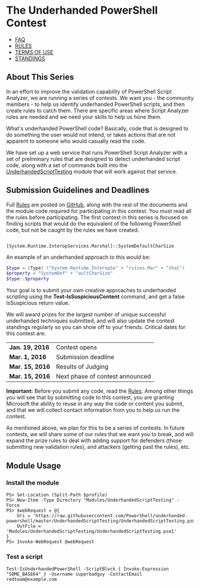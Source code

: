# The Underhanded PowerShell Contest

-   [FAQ](http://github.com/powershell/underhanded-powershell/blob/master/FAQ.md)
-   [RULES](http://github.com/powershell/underhanded-powershell/blob/master/Rules.md)
-   [TERMS OF USE](underhanded-powershell.azurewebsites.net/TermsOfUse.html)
-   [STANDINGS](http://github.com/powershell/underhanded-powershell/blob/master/Current-Standings.md)

## About This Series

In an effort to improve the validation capability of PowerShell Script Analyzer, we are running a series of contests. We want you - the community members - to help us identify underhanded PowerShell scripts, and then create rules to catch them. There are specific areas where Script Analyzer rules are needed and we need your skills to help us hone them.

What's underhanded PowerShell code? Basically, code that is designed to do something the user would not intend, or takes actions that are not apparent to someone who would casually read the code.

We have set up a web service that runs PowerShell Script Analyzer with a set of preliminary rules that are designed to detect underhanded script code, along with a set of commands built into the [UnderhandedScriptTesting](https://github.com/PowerShell/underhanded-powershell/tree/master/UnderhandedScriptTesting) module that will work against that service.

## Submission Guidelines and Deadlines

Full [Rules](http://github.com/powershell/underhanded-powershell/blob/master/Rules.md) are posted on [GitHub](http://github.com/powershell/underhanded-powershell), along with the rest of the documents and the module code required for participating in this contest. You must read all the rules before participating. The first contest in this series is focused on finding scripts that would do the equivalent of the following PowerShell code, but not be caught by the rules we have created.

`         [System.Runtime.InteropServices.Marshal]::SystemDefaultCharSize     `

An example of an underhanded approach to this would be:

``` powershell
$type = [Type] ("System.Runtime.InteropSe" + "rvices.Mar" + "shal")
$property = "SystemDef" + "aultCharSize"
$type::$property
```

Your goal is to submit your own creative approaches to underhanded scripting using the **Test-IsSuspiciousContent** command, and get a false IsSuspicious return value.

We will award prizes for the largest number of unique successful underhanded techniques submitted, and will also update the contest standings regularly so you can show off to your friends. Critical dates for this contest are:

|                   |                                 |
|-------------------|---------------------------------|
| **Jan. 19, 2016** | Contest opens                   |
| **Mar. 1, 2016**  | Submission deadline             |
| **Mar. 15, 2016** | Results of Judging              |
| **Mar. 15, 2016** | Next phase of contest announced |

**Important:** Before you submit any code, read the [Rules](http://github.com/powershell/underhanded-powershell/blob/master/Rules.md). Among other things you will see that by submitting code to this contest, you are granting Microsoft the ability to reuse in any way the code or content you submit, and that we will collect contact information from you to help us run the contest.

As mentioned above, we plan for this to be a series of contests. In future contests, we will share some of our rules that we want you to break, and will expand the prize rules to deal with adding support for defenders (those submitting new validation rules), and attackers (getting past the rules), etc.

## Module Usage

### Install the module

```
PS> Set-Location (Split-Path $profile)
PS> New-Item -Type Directory "Modules/UnderhandedScriptTesting" -Force 
PS> $webRequest = @{
    Uri = 'https://raw.githubusercontent.com/PowerShell/underhanded-powershell/master/UnderhandedScriptTesting/UnderhandedScriptTesting.psm1'
    OutFile = 'Modules/UnderhandedScriptTesting/UnderhandedScriptTesting.psm1'
}
PS> Invoke-WebRequest @webRequest
```

### Test a script

```
Test-IsUnderhandedPowerShell -ScriptBlock { Invoke-Expression "SOME_BASE64" } -Username superbadguy -ContactEmail redteam@example.com
```
